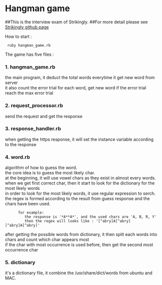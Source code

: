 # Hangman game

##This is the interview exam of Strikingly.
##For more detail please see [Strikingly github page](https://github.com/strikingly/strikingly-interview-test-instructions)

How to start :    
```shell
 ruby hangman_game.rb
```

The game has five files :   

### 1. hangman_game.rb    

   the main program, it deduct the total words everytime it get new word from server    
   it also count the error trial for each word, get new word if the error trial reach the max error trial    

### 2. request_processor.rb    

   send the request and get the response

### 3. response_handler.rb    

   when getting the https response, it will set the instance variable according to the response    

### 4. word.rb    

   algorithm of how to guess the word.    
   the core idea is to guess the most likely char.    
   at the beginning, it will use vowel chars as they exist in almost every words.    
   when we get first correct char, then it start to look for the dictionary for the most likely words    
   in order to look for the most likely words, it use regular expression to serch.    
   the regex is formed according to the result from guess response and the chars have been used.    
```
      for example:     
         the response is '*A**A*', and the used chars are 'A, B, R, Y'    
         then the regex will looks like : '[^abry]A[^abry][^abry]A[^abry]'    
```

   after getting the possible words from dictionary, it then split each words into chars and count which char appears most    
   if the char with most occurrence is used before, then get the second most occurrence char    

### 5. dictionary    

   it's a dictionary file, it combine the /usr/share/dict/words from ubuntu and MAC.    


